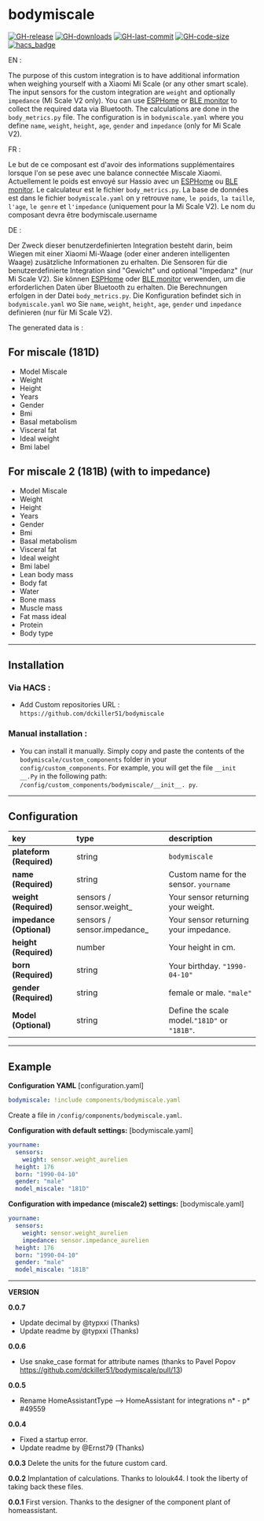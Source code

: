 # bodymiscale
[![GH-release](https://img.shields.io/github/v/release/dckiller51/bodymiscale.svg?style=flat-square)](https://github.com/dckiller51/bodymiscale/releases)
[![GH-downloads](https://img.shields.io/github/downloads/dckiller51/bodymiscale/total?style=flat-square)](https://github.com/dckiller51/bodymiscale/releases)
[![GH-last-commit](https://img.shields.io/github/last-commit/dckiller51/bodymiscale.svg?style=flat-square)](https://github.com/dckiller51/bodymiscale/commits/main)
[![GH-code-size](https://img.shields.io/github/languages/code-size/dckiller51/bodymiscale.svg?color=red&style=flat-square)](https://github.com/dckiller51/bodymiscale)
[![hacs_badge](https://img.shields.io/badge/HACS-Default-orange.svg?style=flat-square)](https://github.com/hacs)

EN :

The purpose of this custom integration is to have additional information when weighing yourself with a Xiaomi Mi Scale (or any other smart scale). The input sensors for the custom integration are `weight` and optionally `impedance` (Mi Scale V2 only). You can use [ESPHome](https://esphome.io/) or [BLE monitor](https://github.com/custom-components/ble_monitor) to collect the required data via Bluetooth. The calculations are done in the `body_metrics.py` file. The configuration is in `bodymiscale.yaml` where you define `name`, `weight`, `height`, `age`, `gender` and `impedance` (only for Mi Scale V2).

FR : 

Le but de ce composant est d'avoir des informations supplémentaires lorsque l'on se pese avec une balance connectée Miscale Xiaomi. Actuellement le poids est envoyé sur Hassio avec un [ESPHome](https://esphome.io/) ou [BLE monitor](https://github.com/custom-components/ble_monitor). Le calculateur est le fichier `body_metrics.py`. La base de données est dans le fichier `bodymiscale.yaml` on y retrouve `name`, `le poids`, `la taille`, `l'age`, `le genre` et `l'impedance` (uniquement pour la Mi Scale V2). Le nom du composant devra être bodymiscale.username

DE : 

Der Zweck dieser benutzerdefinierten Integration besteht darin, beim Wiegen mit einer Xiaomi Mi-Waage (oder einer anderen intelligenten Waage) zusätzliche Informationen zu erhalten. Die Sensoren für die benutzerdefinierte Integration sind "Gewicht" und optional "Impedanz" (nur Mi Scale V2). Sie können [ESPHome](https://esphome.io/) oder [BLE monitor](https://github.com/custom-components/ble_monitor) verwenden, um die erforderlichen Daten über Bluetooth zu erhalten. Die Berechnungen erfolgen in der Datei `body_metrics.py`. Die Konfiguration befindet sich in `bodymiscale.yaml` wo Sie `name`, `weight`, `height`, `age`, `gender` und `impedance` definieren (nur für Mi Scale V2).

The generated data is :

## For miscale (181D)

- Model Miscale
- Weight
- Height
- Years
- Gender
- Bmi
- Basal metabolism
- Visceral fat
- Ideal weight
- Bmi label

## For miscale 2 (181B) (with to impedance)

- Model Miscale
- Weight
- Height
- Years
- Gender
- Bmi
- Basal metabolism
- Visceral fat
- Ideal weight
- Bmi label
- Lean body mass
- Body fat
- Water
- Bone mass
- Muscle mass
- Fat mass ideal
- Protein
- Body type
 
************* 
 
## Installation

### Via HACS : 
* Add Custom repositories URL : `https://github.com/dckiller51/bodymiscale`

### Manual installation :
- You can install it manually. Simply copy and paste the contents of the 
`bodymiscale/custom_components` folder in your` config/custom_components`. 
For example, you will get the file `__init __.Py` in the following path:
`/config/custom_components/bodymiscale/__init__. py`.

*************

## Configuration
key | type | description
:--- | :--- | :---
**plateform (Required)** | string | `bodymiscale`
**name (Required)** | string | Custom name for the sensor. `yourname`
**weight (Required)** | sensors / sensor.weight_ | Your sensor returning your weight.
**impedance (Optional)** | sensors / sensor.impedance_ | Your sensor returning your impedance.
**height (Required)** | number | Your height in cm. 
**born (Required)** | string | Your birthday. `"1990-04-10"`
**gender (Required)** | string | female or male. `"male"` 
**Model (Optional)** | string | Define the scale model.`"181D"` or `"181B"`.

*************

## Example

**Configuration YAML** [configuration.yaml]

```yaml
bodymiscale: !include components/bodymiscale.yaml
```
Create a file in `/config/components/bodymiscale.yaml`.

**Configuration with default settings:** [bodymiscale.yaml]

```yaml
yourname:
  sensors:
    weight: sensor.weight_aurelien
  height: 176
  born: "1990-04-10"
  gender: "male"
  model_miscale: "181D"
```
**Configuration with impedance (miscale2) settings:** [bodymiscale.yaml]

```yaml
yourname:
  sensors:
    weight: sensor.weight_aurelien
    impedance: sensor.impedance_aurelien
  height: 176
  born: "1990-04-10"
  gender: "male"
  model_miscale: "181B"
```

*************

**VERSION**

**0.0.7**
- Update decimal by @typxxi (Thanks)
- Update readme by @typxxi (Thanks)

**0.0.6**
- Use snake_case format for attribute names (thanks to Pavel Popov https://github.com/dckiller51/bodymiscale/pull/13)

**0.0.5**
- Rename HomeAssistantType —> HomeAssistant for integrations n* - p* #49559

**0.0.4**
- Fixed a startup error.
- Update readme by @Ernst79 (Thanks)

**0.0.3**
Delete the units for the future custom card.

**0.0.2**
Implantation of calculations. Thanks to lolouk44. I took the liberty of taking back these files.

**0.0.1**
First version. Thanks to the designer of the component plant of homeassistant.
